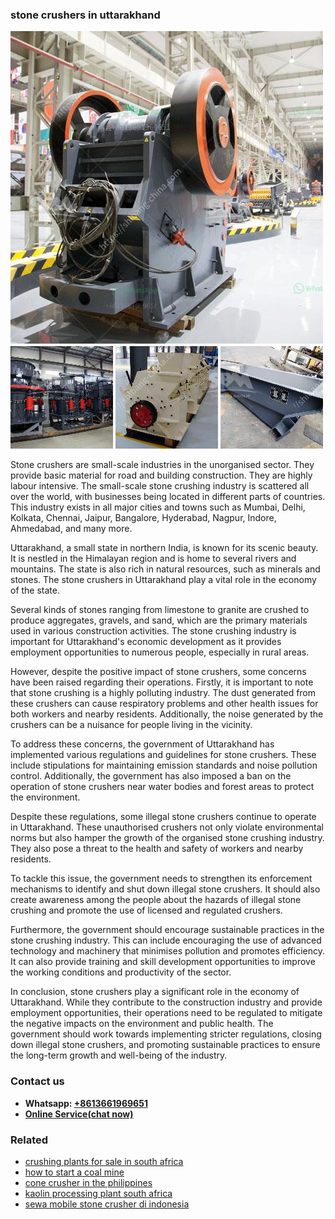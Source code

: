 <h3>stone crushers in uttarakhand</h3><img src='1704857152.jpg' alt=''><p>Stone crushers are small-scale industries in the unorganised sector. They provide basic material for road and building construction. They are highly labour intensive. The small-scale stone crushing industry is scattered all over the world, with businesses being located in different parts of countries. This industry exists in all major cities and towns such as Mumbai, Delhi, Kolkata, Chennai, Jaipur, Bangalore, Hyderabad, Nagpur, Indore, Ahmedabad, and many more. </p><p>Uttarakhand, a small state in northern India, is known for its scenic beauty. It is nestled in the Himalayan region and is home to several rivers and mountains. The state is also rich in natural resources, such as minerals and stones. The stone crushers in Uttarakhand play a vital role in the economy of the state. </p><p>Several kinds of stones ranging from limestone to granite are crushed to produce aggregates, gravels, and sand, which are the primary materials used in various construction activities. The stone crushing industry is important for Uttarakhand's economic development as it provides employment opportunities to numerous people, especially in rural areas. </p><p>However, despite the positive impact of stone crushers, some concerns have been raised regarding their operations. Firstly, it is important to note that stone crushing is a highly polluting industry. The dust generated from these crushers can cause respiratory problems and other health issues for both workers and nearby residents. Additionally, the noise generated by the crushers can be a nuisance for people living in the vicinity. </p><p>To address these concerns, the government of Uttarakhand has implemented various regulations and guidelines for stone crushers. These include stipulations for maintaining emission standards and noise pollution control. Additionally, the government has also imposed a ban on the operation of stone crushers near water bodies and forest areas to protect the environment. </p><p>Despite these regulations, some illegal stone crushers continue to operate in Uttarakhand. These unauthorised crushers not only violate environmental norms but also hamper the growth of the organised stone crushing industry. They also pose a threat to the health and safety of workers and nearby residents. </p><p>To tackle this issue, the government needs to strengthen its enforcement mechanisms to identify and shut down illegal stone crushers. It should also create awareness among the people about the hazards of illegal stone crushing and promote the use of licensed and regulated crushers. </p><p>Furthermore, the government should encourage sustainable practices in the stone crushing industry. This can include encouraging the use of advanced technology and machinery that minimises pollution and promotes efficiency. It can also provide training and skill development opportunities to improve the working conditions and productivity of the sector. </p><p>In conclusion, stone crushers play a significant role in the economy of Uttarakhand. While they contribute to the construction industry and provide employment opportunities, their operations need to be regulated to mitigate the negative impacts on the environment and public health. The government should work towards implementing stricter regulations, closing down illegal stone crushers, and promoting sustainable practices to ensure the long-term growth and well-being of the industry.</p><h3>Contact us</h3><ul><li><strong>Whatsapp:&nbsp;<a href="https://wa.me/8613661969651">+8613661969651</a></strong></li><li><a href="https://swt.shibang-china.com/?git&amp;zhl&amp;stone crushers in uttarakhand"><strong>Online Service(chat now)</strong></a></li></ul><h3>Related</h3><ul><li><a href='crushing plants for sale in south africa.md'>crushing plants for sale in south africa</a></li><li><a href='how to start a coal mine.md'>how to start a coal mine</a></li><li><a href='cone crusher in the philippines.md'>cone crusher in the philippines</a></li><li><a href='kaolin processing plant south africa.md'>kaolin processing plant south africa</a></li><li><a href='sewa mobile stone crusher di indonesia.md'>sewa mobile stone crusher di indonesia</a></li></ul>